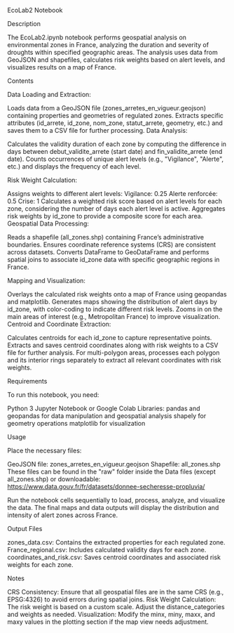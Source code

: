 EcoLab2 Notebook

Description

The EcoLab2.ipynb notebook performs geospatial analysis on environmental zones in France, analyzing the duration and severity of droughts within specified geographic areas. The analysis uses data from GeoJSON and shapefiles, calculates risk weights based on alert levels, and visualizes results on a map of France.

Contents

Data Loading and Extraction:

Loads data from a GeoJSON file (zones_arretes_en_vigueur.geojson) containing properties and geometries of regulated zones.
Extracts specific attributes (id_arrete, id_zone, nom_zone, statut_arrete, geometry, etc.) and saves them to a CSV file for further processing.
Data Analysis:

Calculates the validity duration of each zone by computing the difference in days between debut_validite_arrete (start date) and fin_validite_arrete (end date).
Counts occurrences of unique alert levels (e.g., "Vigilance", "Alerte", etc.) and displays the frequency of each level.

Risk Weight Calculation:

Assigns weights to different alert levels:
Vigilance: 0.25
Alerte renforcée: 0.5
Crise: 1
Calculates a weighted risk score based on alert levels for each zone, considering the number of days each alert level is active.
Aggregates risk weights by id_zone to provide a composite score for each area.
Geospatial Data Processing:

Reads a shapefile (all_zones.shp) containing France’s administrative boundaries.
Ensures coordinate reference systems (CRS) are consistent across datasets.
Converts DataFrame to GeoDataFrame and performs spatial joins to associate id_zone data with specific geographic regions in France.

Mapping and Visualization:

Overlays the calculated risk weights onto a map of France using geopandas and matplotlib.
Generates maps showing the distribution of alert days by id_zone, with color-coding to indicate different risk levels.
Zooms in on the main areas of interest (e.g., Metropolitan France) to improve visualization.
Centroid and Coordinate Extraction:

Calculates centroids for each id_zone to capture representative points.
Extracts and saves centroid coordinates along with risk weights to a CSV file for further analysis.
For multi-polygon areas, processes each polygon and its interior rings separately to extract all relevant coordinates with risk weights.

Requirements

To run this notebook, you need:

Python 3
Jupyter Notebook or Google Colab
Libraries:
pandas and geopandas for data manipulation and geospatial analysis
shapely for geometry operations
matplotlib for visualization

Usage

Place the necessary files:

GeoJSON file: zones_arretes_en_vigueur.geojson
Shapefile: all_zones.shp
These files can be found in the "raw" folder inside the Data files (except all_zones.shp) or downloadable:
https://www.data.gouv.fr/fr/datasets/donnee-secheresse-propluvia/

Run the notebook cells sequentially to load, process, analyze, and visualize the data.
The final maps and data outputs will display the distribution and intensity of alert zones across France.

Output Files

zones_data.csv: Contains the extracted properties for each regulated zone.
France_regional.csv: Includes calculated validity days for each zone.
coordinates_and_risk.csv: Saves centroid coordinates and associated risk weights for each zone.

Notes

CRS Consistency: Ensure that all geospatial files are in the same CRS (e.g., EPSG:4326) to avoid errors during spatial joins.
Risk Weight Calculation: The risk weight is based on a custom scale. Adjust the distance_categories and weights as needed.
Visualization: Modify the minx, miny, maxx, and maxy values in the plotting section if the map view needs adjustment.

